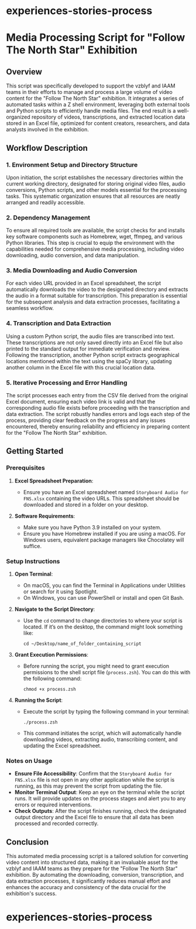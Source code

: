 # experiences-stories-process
# Media Processing Script for "Follow The North Star" Exhibition

## Overview

This script was specifically developed to support the vzblyf and IAAM teams in their efforts to manage and process a large volume of video content for the "Follow The North Star" exhibition. It integrates a series of automated tasks within a Z shell environment, leveraging both external tools and Python scripts to efficiently handle media files. The end result is a well-organized repository of videos, transcriptions, and extracted location data stored in an Excel file, optimized for content creators, researchers, and data analysts involved in the exhibition.

## Workflow Description

### 1. **Environment Setup and Directory Structure**

Upon initiation, the script establishes the necessary directories within the current working directory, designated for storing original video files, audio conversions, Python scripts, and other models essential for the processing tasks. This systematic organization ensures that all resources are neatly arranged and readily accessible.

### 2. **Dependency Management**

To ensure all required tools are available, the script checks for and installs key software components such as Homebrew, wget, ffmpeg, and various Python libraries. This step is crucial to equip the environment with the capabilities needed for comprehensive media processing, including video downloading, audio conversion, and data manipulation.

### 3. **Media Downloading and Audio Conversion**

For each video URL provided in an Excel spreadsheet, the script automatically downloads the video to the designated directory and extracts the audio in a format suitable for transcription. This preparation is essential for the subsequent analysis and data extraction processes, facilitating a seamless workflow.

### 4. **Transcription and Data Extraction**

Using a custom Python script, the audio files are transcribed into text. These transcriptions are not only saved directly into an Excel file but also printed to the standard output for immediate verification and review. Following the transcription, another Python script extracts geographical locations mentioned within the text using the spaCy library, updating another column in the Excel file with this crucial location data.

### 5. **Iterative Processing and Error Handling**

The script processes each entry from the CSV file derived from the original Excel document, ensuring each video link is valid and that the corresponding audio file exists before proceeding with the transcription and data extraction. The script robustly handles errors and logs each step of the process, providing clear feedback on the progress and any issues encountered, thereby ensuring reliability and efficiency in preparing content for the "Follow The North Star" exhibition.

## Getting Started

### Prerequisites

1. **Excel Spreadsheet Preparation**:
   - Ensure you have an Excel spreadsheet named `Storyboard Audio for FNS.xlsx` containing the video URLs. This spreadsheet should be downloaded and stored in a folder on your desktop.

2. **Software Requirements**:
   - Make sure you have Python 3.9 installed on your system.
   - Ensure you have Homebrew installed if you are using a macOS. For Windows users, equivalent package managers like Chocolatey will suffice.

### Setup Instructions

1. **Open Terminal**:
   - On macOS, you can find the Terminal in Applications under Utilities or search for it using Spotlight.
   - On Windows, you can use PowerShell or install and open Git Bash.

2. **Navigate to the Script Directory**:
   - Use the `cd` command to change directories to where your script is located. If it’s on the desktop, the command might look something like:
     ```
     cd ~/Desktop/name_of_folder_containing_script
     ```

3. **Grant Execution Permissions**:
   - Before running the script, you might need to grant execution permissions to the shell script file (`process.zsh`). You can do this with the following command:
     ```
     chmod +x process.zsh
     ```

4. **Running the Script**:
   - Execute the script by typing the following command in your terminal:
     ```
     ./process.zsh
     ```
   - This command initiates the script, which will automatically handle downloading videos, extracting audio, transcribing content, and updating the Excel spreadsheet.

### Notes on Usage

- **Ensure File Accessibility**: Confirm that the `Storyboard Audio for FNS.xlsx` file is not open in any other application while the script is running, as this may prevent the script from updating the file.
- **Monitor Terminal Output**: Keep an eye on the terminal while the script runs. It will provide updates on the process stages and alert you to any errors or required interventions.
- **Check Outputs**: After the script finishes running, check the designated output directory and the Excel file to ensure that all data has been processed and recorded correctly.

## Conclusion

This automated media processing script is a tailored solution for converting video content into structured data, making it an invaluable asset for the vzblyf and IAAM teams as they prepare for the "Follow The North Star" exhibition. By automating the downloading, conversion, transcription, and data extraction processes, it significantly reduces manual effort and enhances the accuracy and consistency of the data crucial for the exhibition's success.
# experiences-stories-process
